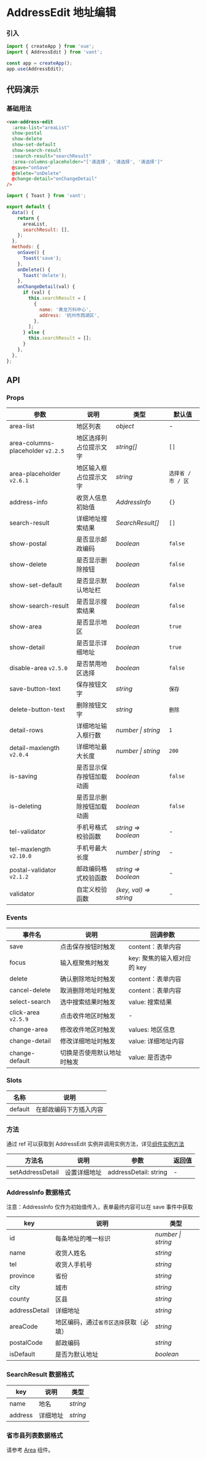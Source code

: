 # AddressEdit 地址编辑

### 引入

```js
import { createApp } from 'vue';
import { AddressEdit } from 'vant';

const app = createApp();
app.use(AddressEdit);
```

## 代码演示

### 基础用法

```html
<van-address-edit
  :area-list="areaList"
  show-postal
  show-delete
  show-set-default
  show-search-result
  :search-result="searchResult"
  :area-columns-placeholder="['请选择', '请选择', '请选择']"
  @save="onSave"
  @delete="onDelete"
  @change-detail="onChangeDetail"
/>
```

```js
import { Toast } from 'vant';

export default {
  data() {
    return {
      areaList,
      searchResult: [],
    };
  },
  methods: {
    onSave() {
      Toast('save');
    },
    onDelete() {
      Toast('delete');
    },
    onChangeDetail(val) {
      if (val) {
        this.searchResult = [
          {
            name: '黄龙万科中心',
            address: '杭州市西湖区',
          },
        ];
      } else {
        this.searchResult = [];
      }
    },
  },
};
```

## API

### Props

| 参数 | 说明 | 类型 | 默认值 |
| --- | --- | --- | --- |
| area-list | 地区列表 | _object_ | - |
| area-columns-placeholder `v2.2.5` | 地区选择列占位提示文字 | _string[]_ | `[]` |
| area-placeholder `v2.6.1` | 地区输入框占位提示文字 | _string_ | `选择省 / 市 / 区` |
| address-info | 收货人信息初始值 | _AddressInfo_ | `{}` |
| search-result | 详细地址搜索结果 | _SearchResult[]_ | `[]` |
| show-postal | 是否显示邮政编码 | _boolean_ | `false` |
| show-delete | 是否显示删除按钮 | _boolean_ | `false` |
| show-set-default | 是否显示默认地址栏 | _boolean_ | `false` |
| show-search-result | 是否显示搜索结果 | _boolean_ | `false` |
| show-area | 是否显示地区 | _boolean_ | `true` |
| show-detail | 是否显示详细地址 | _boolean_ | `true` |
| disable-area `v2.5.0` | 是否禁用地区选择 | _boolean_ | `false` |
| save-button-text | 保存按钮文字 | _string_ | `保存` |
| delete-button-text | 删除按钮文字 | _string_ | `删除` |
| detail-rows | 详细地址输入框行数 | _number \| string_ | `1` |
| detail-maxlength `v2.0.4` | 详细地址最大长度 | _number \| string_ | `200` |
| is-saving | 是否显示保存按钮加载动画 | _boolean_ | `false` |
| is-deleting | 是否显示删除按钮加载动画 | _boolean_ | `false` |
| tel-validator | 手机号格式校验函数 | _string => boolean_ | - |
| tel-maxlength `v2.10.0` | 手机号最大长度 | _number \| string_ | - |
| postal-validator `v2.1.2` | 邮政编码格式校验函数 | _string => boolean_ | - |
| validator | 自定义校验函数 | _(key, val) => string_ | - |

### Events

| 事件名 | 说明 | 回调参数 |
| --- | --- | --- |
| save | 点击保存按钮时触发 | content：表单内容 |
| focus | 输入框聚焦时触发 | key: 聚焦的输入框对应的 key |
| delete | 确认删除地址时触发 | content：表单内容 |
| cancel-delete | 取消删除地址时触发 | content：表单内容 |
| select-search | 选中搜索结果时触发 | value: 搜索结果 |
| click-area `v2.5.9` | 点击收件地区时触发 | - |
| change-area | 修改收件地区时触发 | values: 地区信息 |
| change-detail | 修改详细地址时触发 | value: 详细地址内容 |
| change-default | 切换是否使用默认地址时触发 | value: 是否选中 |

### Slots

| 名称    | 说明                   |
| ------- | ---------------------- |
| default | 在邮政编码下方插入内容 |

### 方法

通过 ref 可以获取到 AddressEdit 实例并调用实例方法，详见[组件实例方法](#/zh-CN/quickstart#zu-jian-shi-li-fang-fa)

| 方法名           | 说明         | 参数                  | 返回值 |
| ---------------- | ------------ | --------------------- | ------ |
| setAddressDetail | 设置详细地址 | addressDetail: string | -      |

### AddressInfo 数据格式

注意：AddressInfo 仅作为初始值传入，表单最终内容可以在 save 事件中获取

| key           | 说明                                   | 类型               |
| ------------- | -------------------------------------- | ------------------ |
| id            | 每条地址的唯一标识                     | _number \| string_ |
| name          | 收货人姓名                             | _string_           |
| tel           | 收货人手机号                           | _string_           |
| province      | 省份                                   | _string_           |
| city          | 城市                                   | _string_           |
| county        | 区县                                   | _string_           |
| addressDetail | 详细地址                               | _string_           |
| areaCode      | 地区编码，通过`省市区选择`获取（必填） | _string_           |
| postalCode    | 邮政编码                               | _string_           |
| isDefault     | 是否为默认地址                         | _boolean_          |

### SearchResult 数据格式

| key     | 说明     | 类型     |
| ------- | -------- | -------- |
| name    | 地名     | _string_ |
| address | 详细地址 | _string_ |

### 省市县列表数据格式

请参考 [Area](#/zh-CN/area) 组件。
